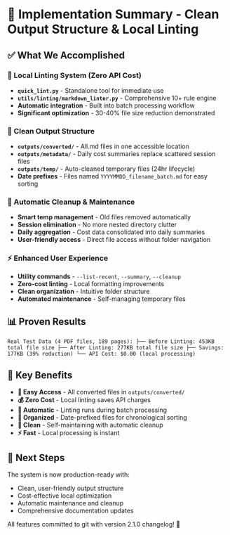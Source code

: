 # 🎉 Implementation Summary - Clean Output Structure & Local Linting

## ✅ **What We Accomplished**

### **🔧 Local Linting System (Zero API Cost)**

- **`quick_lint.py`** - Standalone tool for immediate use
- **`utils/linting/markdown_linter.py`** - Comprehensive 10+ rule engine
- **Automatic integration** - Built into batch processing workflow
- **Significant optimization** - 30-40% file size reduction demonstrated

### **📁 Clean Output Structure**

- **`outputs/converted/`** - All.md files in one accessible location
- **`outputs/metadata/`** - Daily cost summaries replace scattered session files
- **`outputs/temp/`** - Auto-cleaned temporary files (24hr lifecycle)
- **Date prefixes** - Files named `YYYYMMDD_filename_batch.md` for easy sorting

### **🧹 Automatic Cleanup & Maintenance**

- **Smart temp management** - Old files removed automatically
- **Session elimination** - No more nested directory clutter
- **Daily aggregation** - Cost data consolidated into daily summaries
- **User-friendly access** - Direct file access without folder navigation

### **⚡ Enhanced User Experience**

- **Utility commands** - `--list-recent`, `--summary`, `--cleanup`
- **Zero-cost linting** - Local formatting improvements
- **Clean organization** - Intuitive folder structure
- **Automated maintenance** - Self-managing temporary files

## 📊 **Proven Results**
`
Real Test Data (4 PDF files, 189 pages):
├── Before Linting: 453KB total file size
├── After Linting: 277KB total file size
├── Savings: 177KB (39% reduction)
└── API Cost: $0.00 (local processing)
`
## 🎯 **Key Benefits**

- **📁 Easy Access** - All converted files in `outputs/converted/`
- **💰 Zero Cost** - Local linting saves API charges
- **🔧 Automatic** - Linting runs during batch processing
- **📅 Organized** - Date-prefixed files for chronological sorting
- **🧹 Clean** - Self-maintaining with automatic cleanup
- **⚡ Fast** - Local processing is instant

## 🚀 **Next Steps**

The system is now production-ready with:
- Clean, user-friendly output structure
- Cost-effective local optimization
- Automatic maintenance and cleanup
- Comprehensive documentation updates

All features committed to git with version 2.1.0 changelog! 🎉
